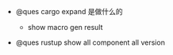 - @ques cargo expand 是做什么的

  - show macro gen result

- @ques rustup show all component all version
